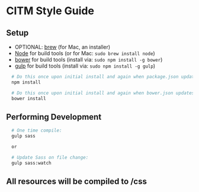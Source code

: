 # CITM Style Guide

## Setup
* OPTIONAL: [brew](http://brew.sh/) (for Mac, an installer)
* [Node](http://nodejs.org) for build tools (or for Mac: `sudo brew install node`)
* [bower](http://bower.io/) for build tools (install via: `sudo npm install -g bower`)
* [gulp](http://gulpjs.org) for build tools (install via: `sudo npm install -g gulp`)
  
```zsh
  # Do this once upon initial install and again when package.json updates.
  npm install

  # Do this once upon initial install and again when bower.json updates.
  bower install
```

## Performing Development

```zsh
  # One time compile:
  gulp sass

  or 

  # Update Sass on file change:
  gulp sass:watch
```

## All resources will be compiled to /css
